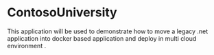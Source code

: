 # ContosoUniversity
This application will be used to demonstrate how to move a legacy .net application into docker based application and deploy 
in multi cloud environment .



